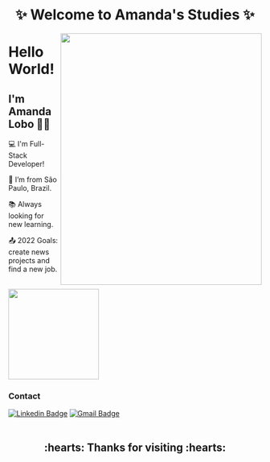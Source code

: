 <h1 align="center"> ✨ Welcome to Amanda's Studies ✨</h1><img align="right" src="https://lh3.googleusercontent.com/ib4CRdYffMUfadUVLSNWyVoV-JHEnkoM6q3-qAbaM-wgqfl0HxPKYR-vCFZW2jUgMLQM9QfVUio-bmHfCj8nJe74gf_4i_yQizyakh-8OMEaOZ9HtbnrRRCmqnnc0mVpCwIXURlliTD5gPbPqtijYebIUMXNCpi4HgaS5LnC7SN5zbZDCPQ8yG1fMpmAu2n-mkLMIekxYm16baxE7fple4O8K_M_8lP_QZf0wqCMhe6SURcY6O6RO1ejtUsmeATPxvAvnhdTHopbN_1MMOMZFRs_zp4fDRwHB97-ihBuL3MY8liFsnCI5YU0MxNlopIYDGK-UZjEUYEYngVbT_lJbr_8nKB4EG8-wLAKvlcEUxj6G89TOyRelgk0Vb06TiPBlwcJ2wgLTk_9SMU59QyfomD-8se8t_MYVe2CDMAs5kbhxpUa2keO-9MroQxCKj9zzMz1EAGb6VP9fOct2vsbEvGVUS6KfrKEQfqjC025bSkabM_aPvh8rZlcEAWllQnL4vRye6f3X1DTTB2Qysir8AsuGSP4ErsagpNRza2pC1OlZOicc3beShbMhnBxsfBm85RCSAKM-kzuNUXd_yzVl9NAmwESjkF6XffRLLwyUTL9DpxMPE821fAZcJWXP1P9w9Zjl25whFp8Q4plOEf2uTsnNwFHGqI3wg032swypVJqmA2A8CK4sY5sNaanKLh_QP0UG5ah27RSd8uz4hL71SVPPGR8loP-fa46MEnrBIGz_PPPsnIFCToEXiKr2JxgaMIW6rnSa6_Lt9JjmVxqEShW8pr_ndbDWHA=w438-h657-no?authuser=0" width="400" height="500"/>

# Hello World!

## I'm Amanda Lobo 👩‍💻

 

:computer: I'm Full-Stack Developer!

:house_with_garden: I’m from São Paulo, Brazil.

:books: Always looking for new learning.

:outbox_tray: 2022 Goals: create news projects and find a new job.

<br>
<img height="180em" src="https://github-readme-stats.vercel.app/api?username=amanda-lobo&show_icons=true&theme=dracula&include_all_commits=true&count_private=true"/>

### Contact 

[![Linkedin Badge](https://img.shields.io/badge/-LinkedIn-blue?style=flat-square&logo=Linkedin&logoColor=white&link=https://https://www.linkedin.com/in/amanda-gomes-lobo-853231226/)](https://www.linkedin.com/in/amanda-gomes-lobo-853231226/)
[![Gmail Badge](https://img.shields.io/badge/-Gmail-c14438?style=flat-square&logo=Gmail&logoColor=white&link=mailto:amandalobo.ag@gmail.com)](mailto:amandalobo.ag@gmail.com)<br>
<br>

<h2 align="center">:hearts: Thanks for visiting :hearts:</h2>


